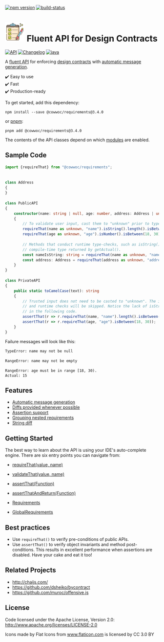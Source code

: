 [![npm version](https://badge.fury.io/js/%40cowwoc%2Frequirements.svg)](https://badge.fury.io/js/%40cowwoc%2Frequirements)
[![build-status](https://github.com/cowwoc/requirements.js/workflows/Build/badge.svg)](https://github.com/cowwoc/requirements.js/actions?query=workflow%3ABuild)

# <img src="https://raw.githubusercontent.com/cowwoc/requirements.js/release-3.4.0/docs/checklist.svg?sanitize=true" width=64 height=64 alt="checklist"> Fluent API for Design Contracts

[![API](https://img.shields.io/badge/api_docs-5B45D5.svg)](https://cowwoc.github.io/requirements.js/3.4.0/docs/api/)
[![Changelog](https://img.shields.io/badge/changelog-A345D5.svg)](wiki/Changelog.md)
[![java](https://img.shields.io/badge/other%20languages-java-457FD5.svg)](../../../requirements.java)

A [fluent API](https://en.wikipedia.org/wiki/Fluent_interface) for enforcing
[design contracts](https://en.wikipedia.org/wiki/Design_by_contract) with [automatic message generation](#usage).

✔️ Easy to use  
✔️ Fast  
✔️ Production-ready

To get started, add this dependency:

```shell
npm install --save @cowwoc/requirements@3.4.0
```

or [pnpm](https://pnpm.io/):

```shell
pnpm add @cowwoc/requirements@3.4.0
```

The contents of the API classes depend on which [modules](wiki/Supported_Libraries.md) are enabled.

## Sample Code

```typescript
import {requireThat} from "@cowwoc/requirements";


class Address
{
}

class PublicAPI
{
	constructor(name: string | null, age: number, address: Address | undefined)
	{
		// To validate user input, cast them to "unknown" prior to type-checks.
		requireThat(name as unknown, "name").isString().length().isBetween(1, 30);
		requireThat(age as unknown, "age").isNumber().isBetween(18, 30);

		// Methods that conduct runtime type-checks, such as isString() or isNotNull(), update the
		// compile-time type returned by getActual().
		const nameIsString: string = requireThat(name as unknown, "name").isString().getActual();
		const address: Address = requireThat(address as unknown, "address").isInstance(Address).getActual();
	}
}

class PrivateAPI
{
	public static toCamelCase(text): string
	{
		// Trusted input does not need to be casted to "unknown". The input type will be inferred
		// and runtime checks will be skipped. Notice the lack of isString() or isNumber() invocations
		// in the following code.
		assertThat(r => r.requireThat(name, "name").length().isBetween(1, 30));
		assertThat(r => r.requireThat(age, "age").isBetween(18, 30));
	}
}
```

Failure messages will look like this:

```text
TypeError: name may not be null

RangeError: name may not be empty

RangeError: age must be in range [18, 30).
Actual: 15
```

## Features

* [Automatic message generation](wiki/Features.md#automatic-message-generation)
* [Diffs provided whenever possible](wiki/Features.md#diffs-provided-whenever-possible)
* [Assertion support](wiki/Features.md#assertion-support)
* [Grouping nested requirements](wiki/Features.md#grouping-nested-requirements)
* [String diff](wiki/Features.md#string-diff)

## Getting Started

The best way to learn about the API is using your IDE's auto-complete engine.
There are six entry points you can navigate from:

* [requireThat(value, name)](https://cowwoc.github.io/requirements.js/3.4.0/docs/api/module-DefaultRequirements.html#~requireThat)
* [validateThat(value, name)](https://cowwoc.github.io/requirements.js/3.4.0/docs/api/module-DefaultRequirements.html#~validateThat)
* [assertThat(Function)](https://cowwoc.github.io/requirements.js/3.4.0/docs/api/module-DefaultRequirements.html#~assertThat)
* [assertThatAndReturn(Function)](https://cowwoc.github.io/requirements.js/3.4.0/docs/api/module-DefaultRequirements.html#~assertThatAndReturn)

* [Requirements](https://cowwoc.github.io/requirements.js/3.4.0/docs/api/module-Requirements-Requirements.html)
* [GlobalRequirements](https://cowwoc.github.io/requirements.js/3.4.0/docs/api/module-GlobalRequirements-GlobalRequirements.html)

## Best practices

* Use `requireThat()` to verify pre-conditions of public APIs.
* Use `assertThat()` to verify object invariants and method post-conditions.
  This results in excellent performance when assertions are disabled.
  Have your cake and eat it too!

## Related Projects

* http://chaijs.com/
* https://github.com/dsheiko/bycontract
* https://github.com/muroc/offensive.js

## License

Code licensed under the Apache License, Version 2.0: http://www.apache.org/licenses/LICENSE-2.0

Icons made by Flat Icons from www.flaticon.com is licensed by CC 3.0 BY